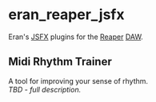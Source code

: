 # eran_reaper_jsfx

Eran's [JSFX](https://www.reaper.fm/sdk/js/js.php) plugins for the [Reaper](https://www.reaper.fm/) [DAW](https://en.wikipedia.org/wiki/Digital_audio_workstation).

## Midi Rhythm Trainer
A tool for improving your sense of rhythm.<br>
*TBD - full description.*
